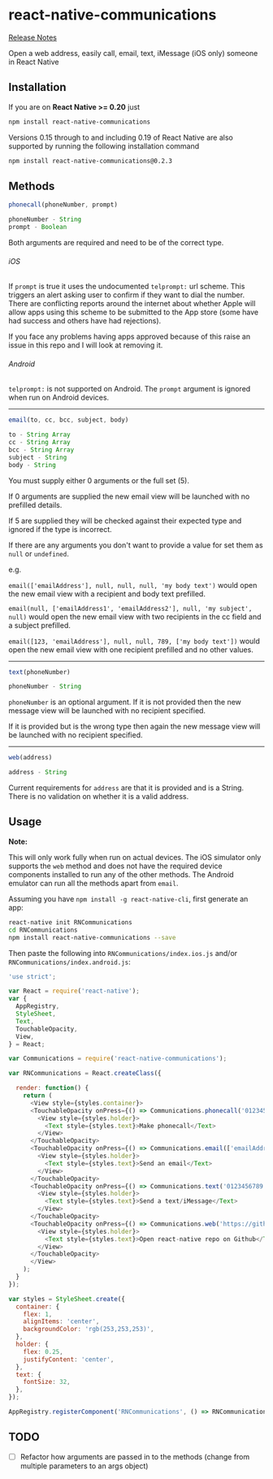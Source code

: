 # react-native-communications

[Release Notes](https://github.com/anarchicknight/react-native-communications/releases)

Open a web address, easily call, email, text, iMessage (iOS only) someone in React Native

## Installation

If you are on **React Native >= 0.20** just

```bash
npm install react-native-communications
```

Versions 0.15 through to and including 0.19 of React Native are also supported by running the following installation command

```bash
npm install react-native-communications@0.2.3
```

## Methods

```js
phonecall(phoneNumber, prompt)

phoneNumber - String
prompt - Boolean
```

Both arguments are required and need to be of the correct type.

###### iOS

If `prompt` is true it uses the undocumented `telprompt:` url scheme. This triggers an alert asking user to confirm if they want to dial the number. There are conflicting reports around the internet about whether Apple will allow apps using this scheme to be submitted to the App store (some have had success and others have had rejections).

If you face any problems having apps approved because of this raise an issue in this repo and I will look at removing it.

###### Android

`telprompt:` is not supported on Android. The `prompt` argument is ignored when run on Android devices.

---

```js
email(to, cc, bcc, subject, body)

to - String Array
cc - String Array
bcc - String Array
subject - String
body - String
```

You must supply either 0 arguments or the full set (5).

If 0 arguments are supplied the new email view will be launched with no prefilled details.

If 5 are supplied they will be checked against their expected type and ignored if the type is incorrect.

If there are any arguments you don't want to provide a value for set them as `null` or `undefined`.

e.g.

`email(['emailAddress'], null, null, null, 'my body text')` would open the new email view with a recipient and body text prefilled.

`email(null, ['emailAddress1', 'emailAddress2'], null, 'my subject', null)` would open the new email view with two recipients in the cc field and a subject prefilled.

`email([123, 'emailAddress'], null, null, 789, ['my body text'])` would open the new email view with one recipient prefilled and no other values.

---

```js
text(phoneNumber)

phoneNumber - String
```

`phoneNumber` is an optional argument. If it is not provided then the new message view will be launched with no recipient specified.

If it is provided but is the wrong type then again the new message view will be launched with no recipient specified.

---
```js
web(address)

address - String
```

Current requirements for `address` are that it is provided and is a String. There is no validation on whether it is a valid address.

## Usage

**Note:**

This will only work fully when run on actual devices. The iOS simulator only supports the `web` method and does not have the required device components installed to run any of the other methods. The Android emulator can run all the methods apart from `email`.

Assuming you have `npm install -g react-native-cli`, first generate an app:

```bash
react-native init RNCommunications
cd RNCommunications
npm install react-native-communications --save
```

Then paste the following into `RNCommunications/index.ios.js` and/or `RNCommunications/index.android.js`:

```js
'use strict';

var React = require('react-native');
var {
  AppRegistry,
  StyleSheet,
  Text,
  TouchableOpacity,
  View,
} = React;

var Communications = require('react-native-communications');

var RNCommunications = React.createClass({

  render: function() {
    return (
      <View style={styles.container}>
      <TouchableOpacity onPress={() => Communications.phonecall('0123456789', true)}>
        <View style={styles.holder}>
          <Text style={styles.text}>Make phonecall</Text>
        </View>
      </TouchableOpacity>
      <TouchableOpacity onPress={() => Communications.email(['emailAddress1', 'emailAddress2'],null,null,'My Subject','My body text')}>
        <View style={styles.holder}>
          <Text style={styles.text}>Send an email</Text>
        </View>
      </TouchableOpacity>
      <TouchableOpacity onPress={() => Communications.text('0123456789')}>
        <View style={styles.holder}>
          <Text style={styles.text}>Send a text/iMessage</Text>
        </View>
      </TouchableOpacity>
      <TouchableOpacity onPress={() => Communications.web('https://github.com/facebook/react-native')}>
        <View style={styles.holder}>
          <Text style={styles.text}>Open react-native repo on Github</Text>
        </View>
      </TouchableOpacity>
      </View>
    );
  }
});

var styles = StyleSheet.create({
  container: {
    flex: 1,
    alignItems: 'center',
    backgroundColor: 'rgb(253,253,253)',
  },
  holder: {
    flex: 0.25,
    justifyContent: 'center',
  },
  text: {
    fontSize: 32,
  },
});

AppRegistry.registerComponent('RNCommunications', () => RNCommunications);
```

## TODO

- [ ] Refactor how arguments are passed in to the methods (change from multiple parameters to an args object)